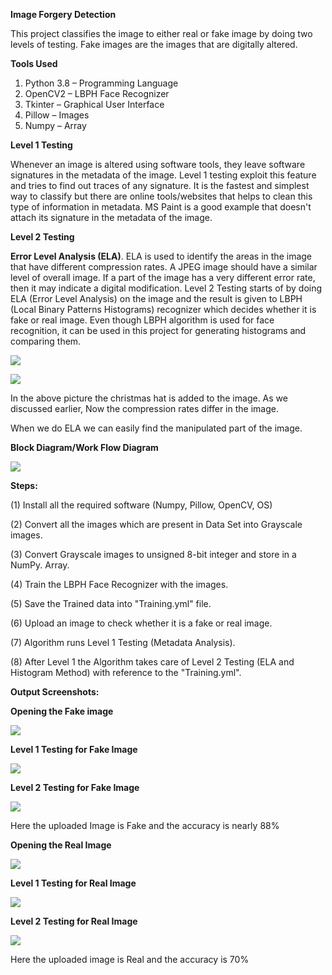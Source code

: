 <b>Image Forgery Detection</b>
  
This project classifies the image to either real or fake image by doing two levels of testing. Fake images are the images that are digitally altered.

<b>Tools Used</b>
1.	Python 3.8   –  Programming Language
2.	OpenCV2      –  LBPH Face Recognizer
3.	Tkinter      –  Graphical User Interface
4.	Pillow       –  Images
5.	Numpy        –  Array 

<b>Level 1 Testing</b>

Whenever an image is altered using software tools, they leave software signatures in the metadata of the image. Level 1 testing exploit this feature and tries to find out traces of any signature. It is the fastest and simplest way to classify but there are online tools/websites that helps to clean this type of information in metadata. MS Paint is a good example that doesn't attach its signature in the metadata of the image.

<b>Level 2 Testing</b>

<b>Error Level Analysis (ELA)</b>. ELA is used to identify the areas in the image that have different compression rates. 
A JPEG image should have a similar level of overall image. If a part of the image has a very different error rate, then it may indicate a digital modification.
Level 2 Testing starts of by doing ELA (Error Level Analysis) on the image and the result is given to LBPH (Local Binary Patterns Histograms) recognizer which decides whether it is fake or real image. 
Even though LBPH algorithm is used for face recognition, it can be used in this project for generating histograms and comparing them.

![](Images/Bird_Word.png)

![](Images/ELA_Bird_Word.png)

In the above picture the christmas hat is added to the image.
As we discussed earlier, Now the compression rates differ in the image.

When we do ELA we can easily find the manipulated part of the image.

 
<b>Block Diagram/Work Flow Diagram</b>

![](Images/Block_Diagram.jpg)
 
<b>Steps:</b>

(1)	Install all the required software (Numpy, Pillow, OpenCV, OS)

(2)	Convert all the images which are present in Data Set into Grayscale images.

(3)	Convert Grayscale images to unsigned 8-bit integer and store in a NumPy. Array.

(4)	Train the LBPH Face Recognizer with the images.

(5)	Save the Trained data into "Training.yml" file.

(6)	Upload an image to check whether it is a fake or real image.

(7)	Algorithm runs Level 1 Testing (Metadata Analysis).

(8)	After Level 1 the Algorithm takes care of Level 2 Testing (ELA and Histogram Method) with reference to the "Training.yml".

<b>Output Screenshots:</b>

<b>Opening the Fake image</b>

![](Images/Open_File.png)
 
<b>Level 1 Testing for Fake Image</b>

![](Images/Fake_Level1.png)
 
<b>Level 2 Testing for Fake Image</b>

![](Images/Fake_Level2.png)
 
Here the uploaded Image is Fake and the accuracy is nearly 88%

<b>Opening the Real Image</b>

![](Images/Open_File.png)
 
<b>Level 1 Testing for Real Image</b>

![](Images/Real_Level1.png)
 
<b>Level 2 Testing for Real Image</b>

![](Images/Real_Level2.png)
 
Here the uploaded image is Real and the accuracy is 70%

